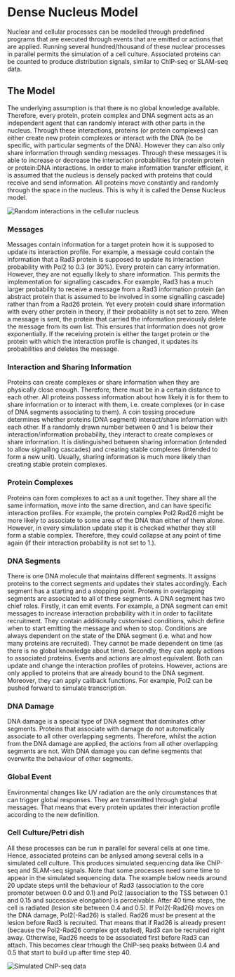 # Dense Nucleus Model

Nuclear and cellular processes can be modelled through
predefined programs that are executed through events that are emitted or actions that are applied. Running
several hundred/thousand of these nuclear processes in parallel permits the simulation of a cell culture. 
Associated proteins can be counted to produce distribution signals, similar to ChIP-seq or SLAM-seq data.

## The Model
The underlying assumption is that there is no global knowledge available. Therefore, every protein, protein complex
and DNA segment acts as an independent agent that can randomly interact with other parts in the nucleus. Through these
interactions, proteins (or protein complexes) can either create new protein complexes or interact with the DNA (to be
specific, with particular segments of the DNA). However they can also only share information through sending 
messages. Through these messages it is able to increase or decrease the interaction probabilities for protein:protein
or protein:DNA interactions. In order to make information transfer efficient, it is assumed that the nucleus is
densely packed with proteins that could receive and send information. All proteins move constantly and randomly 
through the space in the nucleus. This is why it is called the Dense Nucleus model.

![Random interactions in the cellular nucleus](animations/random_interaction_dna_example_nucleus_ani.gif)

### Messages
Messages contain information for a target protein how it is supposed to update its interaction profile. For example, 
a message could contain the information that a Rad3 protein is supposed to update its interaction probability with
Pol2 to 0.3 (or 30%). Every protein can carry information. However, they are not equally likely to share information.
This permits the implementation for signalling cascades. For example, Rad3 has a much larger probability to receive 
a message from a Rad3 information protein (an abstract protein that is assumed to be involved in some signalling cascade)
rather than from a Rad26 protein. Yet every protein could share information with every other protein in theory, if 
their probability is not set to zero. When a message is sent, the protein that carried the information previously delete
the message from its own list. This ensures that information does not grow exponentially. If the receiving protein
is either the target protein or the protein with which the interaction profile is changed, it updates its probabilities
and deletes the message.

### Interaction and Sharing Information
Proteins can create complexes or share information when they are physically close enough. Therefore, there must be in
a certain distance to each other. All proteins possess information about how likely it is for them to share information
or to interact with them, i.e. create complexes (or in case of DNA segments associating to them). A coin tossing 
procedure determines whether proteins (DNA segment) interact/share information with each other. If a randomly drawn 
number between 0 and 1 is below their interaction/information probability, they interact to create complexes or share
information. It is distinguished between sharing information (intended to allow signalling cascades) and creating
stable complexes (intended to form a new unit). Usually, sharing information is much more likely than creating stable
protein complexes.

### Protein Complexes
Proteins can form complexes to act as a unit together. They share all the same information, move into the same direction,
and can have specific interaction profiles. For example, the protein complex Pol2:Rad26 might be more likely
to associate to some area of the DNA than either of them alone. However, in every simulation update step it is checked
whether they still form a stable complex. Therefore, they could collapse at any point of time again (if their
interaction probability is not set to 1.).

### DNA Segments
There is one DNA molecule that maintains different segments. It assigns proteins to the correct segments and
updates their states accordingly. Each segment has a starting and a stopping point. Proteins in overlapping segments
are associated to all of these segments.
A DNA segment has two chief roles. Firstly, it can emit events. For example, a DNA segment can emit messages to increase 
interaction probability with it in order to facilitate recruitment. They contain additionally customised conditions,
which define when to start emitting the message and when to stop. Conditions are always dependent on the state of the
DNA segment (i.e. what and how many proteins are recruited). They cannot be made dependent on time (as there is no 
global knowledge about time). Secondly, they can apply actions to associated proteins. Events and actions are almost
equivalent. Both can update and change the interaction profiles of proteins. However, actions are only applied to 
proteins that are already bound to the DNA segment. Moreover, they can apply callback functions. For example, Pol2 
can be pushed forward to simulate transcription.

### DNA Damage
DNA damage is a special type of DNA segment that dominates other segments. Proteins that associate with damage do not
automatically associate to all other overlapping segments. Therefore, whilst the action from the DNA damage are applied,
the actions from all other overlapping segments are not. With DNA damage you can define segments that overwrite the 
behaviour of other segments.

### Global Event
Environmental changes like UV radiation are the only circumstances that can trigger global responses. They are transmitted
through global messages. That means that every protein updates their interaction profile according to the new
definition.

### Cell Culture/Petri dish
All these processes can be run in parallel for several cells at one time. Hence, associated proteins can be anlysed
among several cells in a simulated cell culture. This produces simulated sequencing data like ChIP-seq and SLAM-seq
signals. Note that some processes need some time to appear in the simulated sequencing data. The example below
needs around 20 update steps until the behaviour of Rad3 (association to the core promoter between 0.0 and 0.1) and Pol2
(association to the TSS between 0.1 and 0.15 and successive elongation) is perceivable. After 40 time steps, the cell
is radiated (lesion site between 0.4 and 0.5).  If Pol2(-Rad26) moves on the DNA damage, Pol2(-Rad26) is stalled. Rad26
must be present at the lesion before Rad3 is recruited. That means that if Rad26 is already present (because the
Pol2-Rad26 complex got stalled), Rad3 can be recruited right away. Otherwise, Rad26 needs to be associated first 
before Rad3 can attach. This becomes clear trhough the ChIP-seq peaks between 0.4 and 0.5 that start to build up after 
time step 40.

![Simulated ChIP-seq data](animations/example_chipseq_ani.gif)